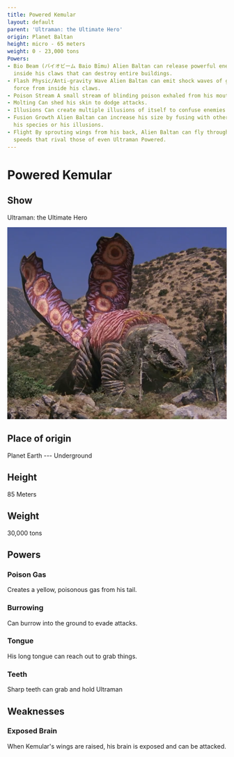 ```yaml
---
title: Powered Kemular
layout: default
parent: 'Ultraman: the Ultimate Hero'
origin: Planet Baltan
height: micro - 65 meters
weight: 0 - 23,000 tons
Powers:
- Bio Beam (バイオビーム Baio Bīmu) Alien Baltan can release powerful energy blasts from
  inside his claws that can destroy entire buildings.
- Flash Physic/Anti-gravity Wave Alien Baltan can emit shock waves of great push back
  force from inside his claws.
- Poison Stream A small stream of blinding poison exhaled from his mouth.
- Molting Can shed his skin to dodge attacks.
- Illusions Can create multiple illusions of itself to confuse enemies.
- Fusion Growth Alien Baltan can increase his size by fusing with other members of
  his species or his illusions.
- Flight By sprouting wings from his back, Alien Baltan can fly through the air at
  speeds that rival those of even Ultraman Powered.
---
```


# Powered Kemular

## Show

Ultraman: the Ultimate Hero

![powered kemular](powered-kemular.png)


## Place of origin
Planet Earth --- Underground

## Height
85 Meters

## Weight

30,000 tons

## Powers

### Poison Gas

Creates a yellow, poisonous gas from his tail.

### Burrowing

Can burrow into the ground to evade attacks.

### Tongue

His long tongue can reach out to grab things.

### Teeth

Sharp teeth can grab and hold Ultraman

## Weaknesses

### Exposed Brain

When Kemular's wings are raised, his brain is exposed and can be attacked.
